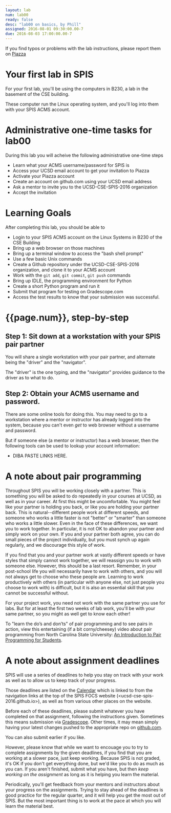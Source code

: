 ```yaml
---
layout: lab
num: lab00
ready: false
desc: "lab00 on basics, by Phill"
assigned: 2016-08-01 09:30:00.00-7
due: 2016-08-03 17:00:00.00-7
---
```


If you find typos or problems with the lab instructions, please report them on [Piazza]({{site.piazza}})

# Your first lab in SPIS

For your first lab, you'll be using the computers in B230, a lab in the basement of the CSE building.

These computer run the Linux operating system, and you'll log into them with your SPIS ACMS account.

# Administrative one-time tasks for lab00

During this lab you will acheive the following administrative one-time steps

* Learn what your ACMS username/password for SPIS is
* Access your UCSD email account to get your invitation to Piazza
* Activate your Piazza account
* Create an account on github.com using your UCSD email address
* Ask a mentor to invite you to the UCSD-CSE-SPIS-2016 organization
* Accept the invitation

# Learning Goals

After completing this lab, you should be able to

* Login to your SPIS ACMS account on the Linux Systems in B230 of the CSE Building
* Bring up a web browser on those machines
* Bring up a terminal window to access the "bash shell prompt"
* Use a few basic Unix commands 
* Create a Github repository under the UCSD-CSE-SPIS-2016 organization, and clone it to your ACMS account
* Work with the `git add`, `git commit`, `git push` commands
* Bring up IDLE, the programming environment for Python
* Create a short Python program and run it
* Submit that program for testing on Gradescope.com
* Access the test results to know that your submission was successful.

# {{page.num}}, step-by-step 

## Step 1: Sit down at a workstation with your SPIS pair partner

You will share a single workstation with your pair partner, and alternate being the "driver" and the "navigator".

The "driver" is the one typing, and the "navigator" provides guidance to the driver as to what to do.

## Step 2: Obtain your ACMS username and password.

There are some online tools for doing this.    You may need to go to a workstation where a mentor or instructor has already logged into the system, because you can't even *get* to web browser without a username and password.

But if someone else (a mentor or instructor) has a web browser, then the following tools can be used to lookup your account information:

* DIBA PASTE LINKS HERE.


# A note about pair programming

Throughout SPIS you will be working closely with a partner.  This is something you will be asked to do repeatedly in your courses at UCSD, as well as in your career.  At first this might be uncomfortable.  You might feel like your partner is holding you back, or like you are holding your partner back.  This is natural--different people work at different speeds, and someone who works a little faster is not "better" or "smarter" than someone who works a little slower.   Even in the face of these differences, we want you to work together.   In particular, it is not OK to abandon your partner and simply work on your own.  If you and your partner both agree, you can do small pieces of the project individually, but you must synch up again regularly, and we discourage this style of work.

If you find that you and your partner work at vastly different speeds or have styles that simply cannot work together, we will reassign you to work with someone else.  However, this should be a last resort.  Remember, in your post-school life you will necessarily have to work with others, and you will not always get to choose who these people are.  Learning to work productively with others (in particular with anyone else, not just people you choose to work with) is difficult, but it is also an essential skill that you cannot be successful without.  

For your project work, you need not work with the same partner you use for labs.  But for at least the first two weeks of lab work, you'll be with your same partner, so you might as well get to know each other!

To "learn the do’s and don’ts" of pair programming and to see pairs in action, view this entertaining (if a bit corny/cheesey) video about pair programming from North Carolina State University: [An Introduction to Pair Programming for Students](https://www.youtube.com/watch?v=rG_U12uqRhE).

# A note about assignment deadlines

SPIS will use a series of deadlines to help you stay on track with your work as well as to allow us to keep track of your progress. 

Those deadlines are listed on the [Calendar](/info/calendar/) which is linked to from the navigation links at the top of the SPIS FOCS website (<ucsd-cse-spis-2016.github.io>), as well as from various other places on the website.

Before each of these deadlines, please submit whatever you have completed on that assignment, following the instructions given.  Sometimes this means submission via [Gradescope]({{site.gradescope}}).  Other times, it may mean simply having your latest changes pushed to the appropriate repo on [github.com](https://github.com).

You can also submit earlier if you like. 

However, please know that while we want to encouage you to try to complete assignments by the given deadlines, if you find that you are working at a slower pace, just keep working.  Because SPIS is not graded, it's OK if you don't get everything done, but we'd like you to do as much as you can.   If you aren't finished, submit what you have, but then *keep working on the assignment* as long as it is helping you learn the material.

Periodically, you'll get feedback from your mentors and instructors about your progress on the assignments.     Trying to stay ahead of the deadlines is good practice for the regular quarter, and it will help you get the most out of SPIS.  But the most important thing is to work at the pace at which you will learn the material best.
